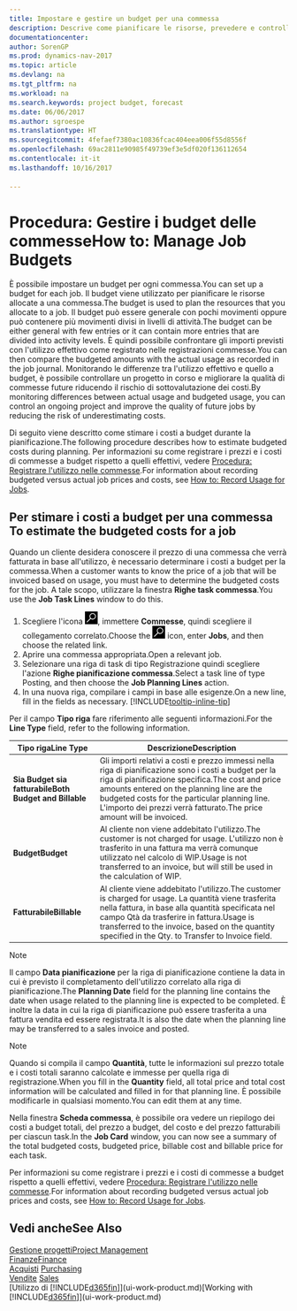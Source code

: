 ```yaml
---
title: Impostare e gestire un budget per una commessa
description: Descrive come pianificare le risorse, prevedere e controllare i costi di un progetto impostando un budget per ciascuna commessa.
documentationcenter: 
author: SorenGP
ms.prod: dynamics-nav-2017
ms.topic: article
ms.devlang: na
ms.tgt_pltfrm: na
ms.workload: na
ms.search.keywords: project budget, forecast
ms.date: 06/06/2017
ms.author: sgroespe
ms.translationtype: HT
ms.sourcegitcommit: 4fefaef7380ac10836fcac404eea006f55d8556f
ms.openlocfilehash: 69ac2811e90985f49739ef3e5df020f136112654
ms.contentlocale: it-it
ms.lasthandoff: 10/16/2017

---
```

# <a name="how-to-manage-job-budgets"></a><span data-ttu-id="198f3-103">Procedura: Gestire i budget delle commesse</span><span class="sxs-lookup"><span data-stu-id="198f3-103">How to: Manage Job Budgets</span></span>
<span data-ttu-id="198f3-104">È possibile impostare un budget per ogni commessa.</span><span class="sxs-lookup"><span data-stu-id="198f3-104">You can set up a budget for each job.</span></span> <span data-ttu-id="198f3-105">Il budget viene utilizzato per pianificare le risorse allocate a una commessa.</span><span class="sxs-lookup"><span data-stu-id="198f3-105">The budget is used to plan the resources that you allocate to a job.</span></span> <span data-ttu-id="198f3-106">Il budget può essere generale con pochi movimenti oppure può contenere più movimenti divisi in livelli di attività.</span><span class="sxs-lookup"><span data-stu-id="198f3-106">The budget can be either general with few entries or it can contain more entries that are divided into activity levels.</span></span> <span data-ttu-id="198f3-107">È quindi possibile confrontare gli importi previsti con l'utilizzo effettivo come registrato nelle registrazioni commesse.</span><span class="sxs-lookup"><span data-stu-id="198f3-107">You can then compare the budgeted amounts with the actual usage as recorded in the job journal.</span></span> <span data-ttu-id="198f3-108">Monitorando le differenze tra l'utilizzo effettivo e quello a budget, è possibile controllare un progetto in corso e migliorare la qualità di commesse future riducendo il rischio di sottovalutazione dei costi.</span><span class="sxs-lookup"><span data-stu-id="198f3-108">By monitoring differences between actual usage and budgeted usage, you can control an ongoing project and improve the quality of future jobs by reducing the risk of underestimating costs.</span></span>

<span data-ttu-id="198f3-109">Di seguito viene descritto come stimare i costi a budget durante la pianificazione.</span><span class="sxs-lookup"><span data-stu-id="198f3-109">The following procedure describes how to estimate budgeted costs during planning.</span></span> <span data-ttu-id="198f3-110">Per informazioni su come registrare i prezzi e i costi di commesse a budget rispetto a quelli effettivi, vedere [Procedura: Registrare l'utilizzo nelle commesse](projects-how-record-job-usage.md).</span><span class="sxs-lookup"><span data-stu-id="198f3-110">For information about recording budgeted versus actual job prices and costs, see [How to: Record Usage for Jobs](projects-how-record-job-usage.md).</span></span>  

## <span data-ttu-id="198f3-111"><a name="JobBudgetCosts"></a> Per stimare i costi a budget per una commessa</span><span class="sxs-lookup"><span data-stu-id="198f3-111"><a name="JobBudgetCosts"></a> To estimate the budgeted costs for a job</span></span>
<span data-ttu-id="198f3-112">Quando un cliente desidera conoscere il prezzo di una commessa che verrà fatturata in base all'utilizzo, è necessario determinare i costi a budget per la commessa.</span><span class="sxs-lookup"><span data-stu-id="198f3-112">When a customer wants to know the price of a job that will be invoiced based on usage, you must have to determine the budgeted costs for the job.</span></span> <span data-ttu-id="198f3-113">A tale scopo, utilizzare la finestra **Righe task commessa**.</span><span class="sxs-lookup"><span data-stu-id="198f3-113">You use the **Job Task Lines** window to do this.</span></span>

1. <span data-ttu-id="198f3-114">Scegliere l'icona ![Cerca pagina o report](media/ui-search/search_small.png "icona Cerca pagina o report"), immettere **Commesse**, quindi scegliere il collegamento correlato.</span><span class="sxs-lookup"><span data-stu-id="198f3-114">Choose the ![Search for Page or Report](media/ui-search/search_small.png "Search for Page or Report icon") icon, enter **Jobs**, and then choose the related link.</span></span>  
2. <span data-ttu-id="198f3-115">Aprire una commessa appropriata.</span><span class="sxs-lookup"><span data-stu-id="198f3-115">Open a relevant job.</span></span>
3. <span data-ttu-id="198f3-116">Selezionare una riga di task di tipo Registrazione quindi scegliere l'azione **Righe pianificazione commessa**.</span><span class="sxs-lookup"><span data-stu-id="198f3-116">Select a task line of type Posting, and then choose the **Job Planning Lines** action.</span></span>
4. <span data-ttu-id="198f3-117">In una nuova riga, compilare i campi in base alle esigenze.</span><span class="sxs-lookup"><span data-stu-id="198f3-117">On a new line, fill in the fields as necessary.</span></span> [!INCLUDE[tooltip-inline-tip](includes/tooltip-inline-tip_md.md)]   

<span data-ttu-id="198f3-118">Per il campo **Tipo riga** fare riferimento alle seguenti informazioni.</span><span class="sxs-lookup"><span data-stu-id="198f3-118">For the **Line Type** field, refer to the following information.</span></span>  

| <span data-ttu-id="198f3-119">Tipo riga</span><span class="sxs-lookup"><span data-stu-id="198f3-119">Line Type</span></span> | <span data-ttu-id="198f3-120">Descrizione</span><span class="sxs-lookup"><span data-stu-id="198f3-120">Description</span></span> |
| --- | --- |
| <span data-ttu-id="198f3-121">**Sia Budget sia fatturabile**</span><span class="sxs-lookup"><span data-stu-id="198f3-121">**Both Budget and Billable**</span></span> |<span data-ttu-id="198f3-122">Gli importi relativi a costi e prezzo immessi nella riga di pianificazione sono i costi a budget per la riga di pianificazione specifica.</span><span class="sxs-lookup"><span data-stu-id="198f3-122">The cost and price amounts entered on the planning line are the budgeted costs for the particular planning line.</span></span> <span data-ttu-id="198f3-123">L'importo dei prezzi verrà fatturato.</span><span class="sxs-lookup"><span data-stu-id="198f3-123">The price amount will be invoiced.</span></span> |
| <span data-ttu-id="198f3-124">**Budget**</span><span class="sxs-lookup"><span data-stu-id="198f3-124">**Budget**</span></span> |<span data-ttu-id="198f3-125">Al cliente non viene addebitato l'utilizzo.</span><span class="sxs-lookup"><span data-stu-id="198f3-125">The customer is not charged for usage.</span></span> <span data-ttu-id="198f3-126">L'utilizzo non è trasferito in una fattura ma verrà comunque utilizzato nel calcolo di WIP.</span><span class="sxs-lookup"><span data-stu-id="198f3-126">Usage is not transferred to an invoice, but will still be used in the calculation of WIP.</span></span> |
| <span data-ttu-id="198f3-127">**Fatturabile**</span><span class="sxs-lookup"><span data-stu-id="198f3-127">**Billable**</span></span> |<span data-ttu-id="198f3-128">Al cliente viene addebitato l'utilizzo.</span><span class="sxs-lookup"><span data-stu-id="198f3-128">The customer is charged for usage.</span></span> <span data-ttu-id="198f3-129">La quantità viene trasferita nella fattura, in base alla quantità specificata nel campo Qtà da trasferire in fattura.</span><span class="sxs-lookup"><span data-stu-id="198f3-129">Usage is transferred to the invoice, based on the quantity specified in the Qty. to Transfer to Invoice field.</span></span> |

> [!NOTE]  
>   <span data-ttu-id="198f3-130">Il campo **Data pianificazione** per la riga di pianificazione contiene la data in cui è previsto il completamento dell'utilizzo correlato alla riga di pianificazione.</span><span class="sxs-lookup"><span data-stu-id="198f3-130">The **Planning Date** field for the planning line contains the date when usage related to the planning line is expected to be completed.</span></span> <span data-ttu-id="198f3-131">È inoltre la data in cui la riga di pianificazione può essere trasferita a una fattura vendita ed essere registrata.</span><span class="sxs-lookup"><span data-stu-id="198f3-131">It is also the date when the planning line may be transferred to a sales invoice and posted.</span></span>  

> [!NOTE]  
>   <span data-ttu-id="198f3-132">Quando si compila il campo **Quantità**, tutte le informazioni sul prezzo totale e i costi totali saranno calcolate e immesse per quella riga di registrazione.</span><span class="sxs-lookup"><span data-stu-id="198f3-132">When you fill in the **Quantity** field, all total price and total cost information will be calculated and filled in for that planning line.</span></span> <span data-ttu-id="198f3-133">È possibile modificarle in qualsiasi momento.</span><span class="sxs-lookup"><span data-stu-id="198f3-133">You can edit them at any time.</span></span>

<span data-ttu-id="198f3-134">Nella finestra **Scheda commessa**, è possibile ora vedere un riepilogo dei costi a budget totali, del prezzo a budget, del costo e del prezzo fatturabili per ciascun task.</span><span class="sxs-lookup"><span data-stu-id="198f3-134">In the **Job Card** window, you can now see a summary of the total budgeted costs, budgeted price, billable cost and billable price for each task.</span></span>

<span data-ttu-id="198f3-135">Per informazioni su come registrare i prezzi e i costi di commesse a budget rispetto a quelli effettivi, vedere [Procedura: Registrare l'utilizzo nelle commesse](projects-how-record-job-usage.md).</span><span class="sxs-lookup"><span data-stu-id="198f3-135">For information about recording budgeted versus actual job prices and costs, see [How to: Record Usage for Jobs](projects-how-record-job-usage.md).</span></span>

## <a name="see-also"></a><span data-ttu-id="198f3-136">Vedi anche</span><span class="sxs-lookup"><span data-stu-id="198f3-136">See Also</span></span>
[<span data-ttu-id="198f3-137">Gestione progetti</span><span class="sxs-lookup"><span data-stu-id="198f3-137">Project Management</span></span>](projects-manage-projects.md)  
[<span data-ttu-id="198f3-138">Finanze</span><span class="sxs-lookup"><span data-stu-id="198f3-138">Finance</span></span>](finance.md)  
<span data-ttu-id="198f3-139">[Acquisti](purchasing-manage-purchasing.md)       </span><span class="sxs-lookup"><span data-stu-id="198f3-139">[Purchasing](purchasing-manage-purchasing.md)       </span></span>  
<span data-ttu-id="198f3-140">[Vendite](sales-manage-sales.md)    </span><span class="sxs-lookup"><span data-stu-id="198f3-140">[Sales](sales-manage-sales.md)    </span></span>  
<span data-ttu-id="198f3-141">[Utilizzo di [!INCLUDE[d365fin](includes/d365fin_md.md)]](ui-work-product.md)</span><span class="sxs-lookup"><span data-stu-id="198f3-141">[Working with [!INCLUDE[d365fin](includes/d365fin_md.md)]](ui-work-product.md)</span></span>  

